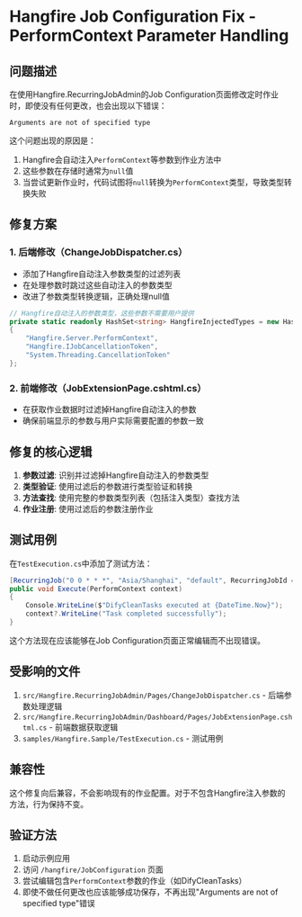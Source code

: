 # Hangfire Job Configuration Fix - PerformContext Parameter Handling

## 问题描述

在使用Hangfire.RecurringJobAdmin的Job Configuration页面修改定时作业时，即使没有任何更改，也会出现以下错误：

```
Arguments are not of specified type
```

这个问题出现的原因是：

1. Hangfire会自动注入`PerformContext`等参数到作业方法中
2. 这些参数在存储时通常为`null`值
3. 当尝试更新作业时，代码试图将`null`转换为`PerformContext`类型，导致类型转换失败

## 修复方案

### 1. 后端修改（ChangeJobDispatcher.cs）

- 添加了Hangfire自动注入参数类型的过滤列表
- 在处理参数时跳过这些自动注入的参数类型
- 改进了参数类型转换逻辑，正确处理null值

```csharp
// Hangfire自动注入的参数类型，这些参数不需要用户提供
private static readonly HashSet<string> HangfireInjectedTypes = new HashSet<string>
{
    "Hangfire.Server.PerformContext",
    "Hangfire.IJobCancellationToken",
    "System.Threading.CancellationToken"
};
```

### 2. 前端修改（JobExtensionPage.cshtml.cs）

- 在获取作业数据时过滤掉Hangfire自动注入的参数
- 确保前端显示的参数与用户实际需要配置的参数一致

## 修复的核心逻辑

1. **参数过滤**: 识别并过滤掉Hangfire自动注入的参数类型
2. **类型验证**: 使用过滤后的参数进行类型验证和转换
3. **方法查找**: 使用完整的参数类型列表（包括注入类型）查找方法
4. **作业注册**: 使用过滤后的参数注册作业

## 测试用例

在`TestExecution.cs`中添加了测试方法：

```csharp
[RecurringJob("0 0 * * *", "Asia/Shanghai", "default", RecurringJobId = "DifyCleanTasks")]
public void Execute(PerformContext context)
{
    Console.WriteLine($"DifyCleanTasks executed at {DateTime.Now}");
    context?.WriteLine("Task completed successfully");
}
```

这个方法现在应该能够在Job Configuration页面正常编辑而不出现错误。

## 受影响的文件

1. `src/Hangfire.RecurringJobAdmin/Pages/ChangeJobDispatcher.cs` - 后端参数处理逻辑
2. `src/Hangfire.RecurringJobAdmin/Dashboard/Pages/JobExtensionPage.cshtml.cs` - 前端数据获取逻辑
3. `samples/Hangfire.Sample/TestExecution.cs` - 测试用例

## 兼容性

这个修复向后兼容，不会影响现有的作业配置。对于不包含Hangfire注入参数的方法，行为保持不变。

## 验证方法

1. 启动示例应用
2. 访问 `/hangfire/JobConfiguration` 页面
3. 尝试编辑包含`PerformContext`参数的作业（如DifyCleanTasks）
4. 即使不做任何更改也应该能够成功保存，不再出现"Arguments are not of specified type"错误
